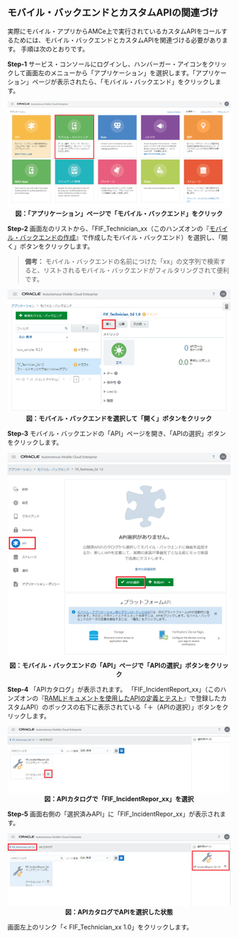 ## モバイル・バックエンドとカスタムAPIの関連づけ

実際にモバイル・アプリからAMCe上で実行されているカスタムAPIをコールするためには、モバイル・バックエンドとカスタムAPIを関連づける必要があります。
手順は次のとおりです。

**Step-1**
サービス・コンソールにログインし、ハンバーガー・アイコンをクリックして画面左のメニューから「アプリケーション」を選択します。「アプリケーション」ページが表示されたら、「モバイル・バックエンド」をクリックします。

<span style="display:block;text-align:center">![](images/2.31.png)<br>
<strong>図：「アプリケーション」ページで「モバイル・バックエンド」をクリック</strong>
</span>

**Step-2**
画面左のリストから、「FIF_Technician_xx（このハンズオンの『[モバイル・バックエンドの作成](2.backend-1.md)』で作成したモバイル・バックエンド）を選択し、「開く」ボタンをクリックします。

> **備考：**
> モバイル・バックエンドの名前につけた「xx」の文字列で検索すると、リストされるモバイル・バックエンドがフィルタリングされて便利です。

<span style="display:block;text-align:center">![](images/2.32.png)<br>
<strong>図：モバイル・バックエンドを選択して「開く」ボタンをクリック</strong>
</span>

**Step-3**
モバイル・バックエンドの「API」ページを開き、「APIの選択」ボタンをクリックします。

<span style="display:block;text-align:center">![](images/2.33.png)<br>
<strong>図：モバイル・バックエンドの「API」ページで「APIの選択」ボタンをクリック</strong>
</span>

**Step-4**
「APIカタログ」が表示されます。
「FIF_IncidentReport_xx」（このハンズオンの『[RAMLドキュメントを使用したAPIの定義とテスト](2.backend-2.md)』で登録したカスタムAPI）のボックスの右下に表示されている「＋（APIの選択）」ボタンをクリックします。

<span style="display:block;text-align:center">![](images/2.34.png)<br>
<strong>図：APIカタログで「FIF_IncidentRepor_xx」を選択</strong>
</span>

**Step-5**
画面右側の「選択済みAPI」に「FIF_IncidentRepor_xx」が表示されます。

<span style="display:block;text-align:center">![](images/2.35.png)<br>
<strong>図：APIカタログでAPIを選択した状態</strong>
</span>

画面左上のリンク「< FIF_Technician_xx 1.0」をクリックします。
